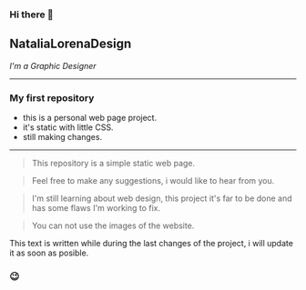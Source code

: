 ### Hi there 👋
## NataliaLorenaDesign
_I'm a Graphic Designer_
***
### My first repository
- this is a personal web page project.
- it's static with little CSS.
- still making changes.
***
> This repository is a simple static web page.

> Feel free to make any suggestions, i would like to hear from you.

> I'm still learning about web design, this project it's far to be done and has some flaws I'm working to fix.

> You can not use the images of the website.


This text is written while during the last changes of the project, i will update it as soon as posible.

### 😉

<!--
**NataliaLorenaDesign/NataliaLorenaDesign** 
### a ✨ _special_ ✨ repository because its `README.md` (this file) appears on your GitHub profile
Here are some ideas to get you started:

- 🔭 I’m currently working on ...
- 🌱 I’m currently learning ...
- 👯 I’m looking to collaborate on ...
- 🤔 I’m looking for help with ...
- 💬 Ask me about ...
- 📫 How to reach me: ...
- 😄 Pronouns: ...
- ⚡ Fun fact: ...
-->
